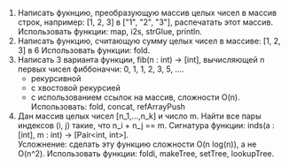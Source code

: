 1) Написать фукнцию, преобразующую массив целых чисел в массив строк, например:
[1, 2, 3] в ["1", "2", "3"], распечатать этот массив. Использовать функции: map, i2s,
strGlue, println.
2) Написать функцию, считающую сумму целых чисел в массиве: [1, 2, 3] в 6
Использовать функции: fold.
3) Написать 3 варианта функции, fib(n : int) -> [int], вычисляющей n первых чисел фиббоначчи: 0, 1,
1, 2, 3, 5, ....
    - рекурсивной
    - с хвостовой рекурсией
    - с использованием
ссылок на массив, сложности O(n). Использовать: fold, concat, refArrayPush
5) Дан массив целых чисел [n_1,...,n_k] и число m. Найти все пары индексов (i, j) такие,
что n_i + n_j == m. Сигнатура функции: inds(a : [int], m : int) -> [Pair<int, int>].
<br />Усложнение: сделать эту функцию сложности O(n log(n)), а не O(n^2). Использовать
функции: foldi, makeTree, setTree, lookupTree.
